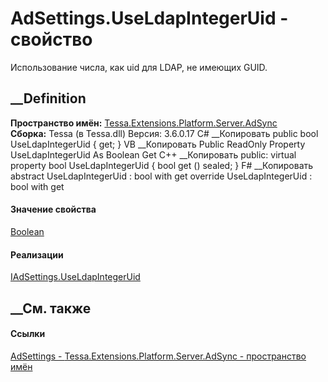# AdSettings.UseLdapIntegerUid - свойство
Использование числа, как uid для LDAP, не имеющих GUID.
## __Definition
 **Пространство имён:**
[Tessa.Extensions.Platform.Server.AdSync](N_Tessa_Extensions_Platform_Server_AdSync.htm)  
 **Сборка:** Tessa (в Tessa.dll) Версия: 3.6.0.17
C# __Копировать
     public bool UseLdapIntegerUid { get; }
VB __Копировать
     Public ReadOnly Property UseLdapIntegerUid As Boolean
    	Get
C++ __Копировать
     public:
    virtual property bool UseLdapIntegerUid {
    	bool get () sealed;
    }
F# __Копировать
     abstract UseLdapIntegerUid : bool with get
    override UseLdapIntegerUid : bool with get
#### Значение свойства
[Boolean](https://learn.microsoft.com/dotnet/api/system.boolean)
#### Реализации
[IAdSettings.UseLdapIntegerUid](P_Tessa_Extensions_Platform_Server_AdSync_IAdSettings_UseLdapIntegerUid.htm)  
##  __См. также
#### Ссылки
[AdSettings - ](T_Tessa_Extensions_Platform_Server_AdSync_AdSettings.htm)
[Tessa.Extensions.Platform.Server.AdSync - пространство
имён](N_Tessa_Extensions_Platform_Server_AdSync.htm)
